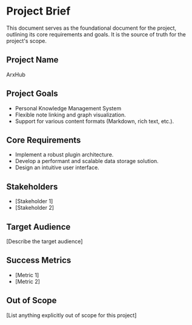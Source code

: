 # Project Brief

This document serves as the foundational document for the project, outlining its core requirements and goals. It is the source of truth for the project's scope.

## Project Name

ArxHub

## Project Goals

- Personal Knowledge Management System
- Flexible note linking and graph visualization.
- Support for various content formats (Markdown, rich text, etc.).

## Core Requirements

- Implement a robust plugin architecture.
- Develop a performant and scalable data storage solution.
- Design an intuitive user interface.

## Stakeholders

- [Stakeholder 1]
- [Stakeholder 2]

## Target Audience

[Describe the target audience]

## Success Metrics

- [Metric 1]
- [Metric 2]

## Out of Scope

[List anything explicitly out of scope for this project]
